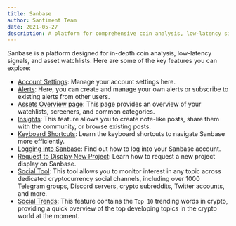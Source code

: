 ```yaml
---
title: Sanbase
author: Santiment Team
date: 2021-05-27
description: A platform for comprehensive coin analysis, low-latency signals, and asset watchlists
---
```


Sanbase is a platform designed for in-depth coin analysis, low-latency signals, and asset watchlists. Here are some of the key features you can explore:

- [Account Settings](/sanbase/account-settings): Manage your account settings here.
- [Alerts](/sanbase/alerts-page): Here, you can create and manage your own alerts or subscribe to existing alerts from other users.
- [Assets Overview page](/sanbase/assets-page): This page provides an overview of your watchlists, screeners, and common categories.
- [Insights](/sanbase/insights): This feature allows you to create note-like posts, share them with the community, or browse existing posts.
- [Keyboard Shortcuts](/sanbase/keyboard-shortcuts/): Learn the keyboard shortcuts to navigate Sanbase more efficiently.
- [Logging into Sanbase](/sanbase/logging-into-sanbase): Find out how to log into your Sanbase account.
- [Request to Display New Project](/sanbase/requesting-display-new-project): Learn how to request a new project display on Sanbase.
- [Social Tool](/sanbase/social-tool/): This tool allows you to monitor interest in any topic across dedicated cryptocurrency social channels, including over 1000 Telegram groups, Discord servers, crypto subreddits, Twitter accounts, and more.
- [Social Trends](/sanbase/emerging-trends-page): This feature contains the `Top 10` trending words in crypto, providing a quick overview of the top developing topics in the crypto world at the moment.
